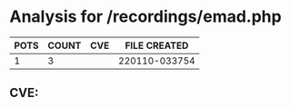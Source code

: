 # Analysis for /recordings/emad.php
| POTS | COUNT | CVE | FILE CREATED |
|---|---|---|---|
| 1 | 3 | | 220110-033754 |

## CVE: 